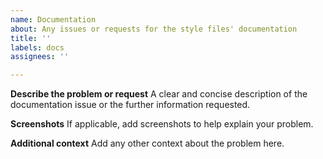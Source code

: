 ```yaml
---
name: Documentation
about: Any issues or requests for the style files' documentation
title: ''
labels: docs
assignees: ''

---
```


**Describe the problem or request**
A clear and concise description of the documentation issue or the further information requested.

**Screenshots**
If applicable, add screenshots to help explain your problem.

**Additional context**
Add any other context about the problem here.
